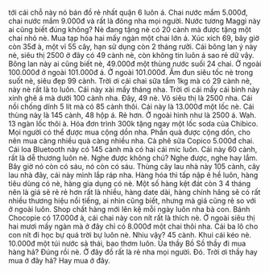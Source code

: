 tới cái chỗ này nó bán đồ rẻ nhất quận 6 luôn á. Chai nước mắm 5.000đ, chai nước mắm 9.000đ và rất là đông nha mọi người. Nước tương Maggi này ai cũng biết đúng không? Nè đang tặng nè có 20 cành mà được tặng một chai nhỏ nè. Mua tạp hóa hai mấy ngàn một chai lớn á. Xúc xích 69, bây giờ còn 35đ à, một vỉ 55 cây, hạn sử dụng còn 2 tháng rưỡi. Cái bông lan ý này nè, siêu thị 2500 ở đây có 49 cành nè, còn không tin luôn á sao rẻ dữ vậy. Bông lan này ai cũng biết nè, 49.000đ một thùng nước suối 24 chai. Ở ngoài 100.000đ ở ngoài 101.000đ á. Ở ngoài 101.000đ. Ấm đun siêu tốc nè trong suốt nè, siêu đẹp 99 cành. Trời ơi cái chai sữa tắm 1kg mà có 29 cành nè, này nè rất là to luôn. Cái này xài mấy tháng nha. Trời ơi cái mấy cái bình này xinh ghê á mà dưới 100 cành nha. Đây, 49 nè. Vô siêu thị là 2500 nha. Cái nồi chống dính 5 lít mà có 85 cành thôi. Cái này là 13.000đ một lốc nè. Cái thùng này là 145 cành, 48 hộp á. Rẻ hơn. Ở ngoài hình như là 2500 á. Wah. 13 ngàn lốc thôi à. Hóa đơn trình 300k tặng ngay một lốc soda của Chibico. Mọi người có thể được mua cộng dồn nha. Phần quà được cộng dồn, cho nên mua càng nhiều quà càng nhiều nha. Cà phê sữa Copico 5.000đ chai. Cái loa Bluetooth này có 145 cành mà có hai cái mic luôn. Cái này 60 cành, rất là dễ thương luôn nè. Nghe được không chú? Nghe được, nghe hay lắm. Bây giờ nó còn có sáu, nó còn có sáu. Thùng cây lau nhà này 105 cành, cây lau nhà đây, cái này mình lắp ráp nha. Hàng hóa thì tấp nập ê hề luôn, hàng tiêu dùng có nè, hàng gia dụng có nè. Một số hàng kệt đát còn 3 4 tháng nên là giá sẽ rẻ rẻ hơn rất là nhiều, hàng date dài, hàng chính hãng sẽ có rất nhiều thương hiệu nổi tiếng, ai nhìn cũng biết, nhưng mà giá cũng rẻ so với ở ngoài luôn. Shop chất hàng mới lên kệ mỗi ngày luôn nha bà con. Bánh Chocopie có 17.000đ à, cái chai này con nít rất là thích nè. Ở ngoài siêu thị hai mươi mấy ngàn mà ở đây chỉ có 8.000đ một chai thôi nha. Cái ba lô cho con nít đi học bự quá trời bự luôn nè. Nhiu vậy? 45 cành. Khui cái kéo nè. 10.000đ một túi nước sả thái, bao thơm luôn. Ủa thầy Bồ Sồ thầy đi mua hàng hả? Đúng rồi nè. Ở đây đồ rất là rẻ nha mọi người. Đó. Trời ơi thầy hay mua ở đây hả? Hay mua ở đây.